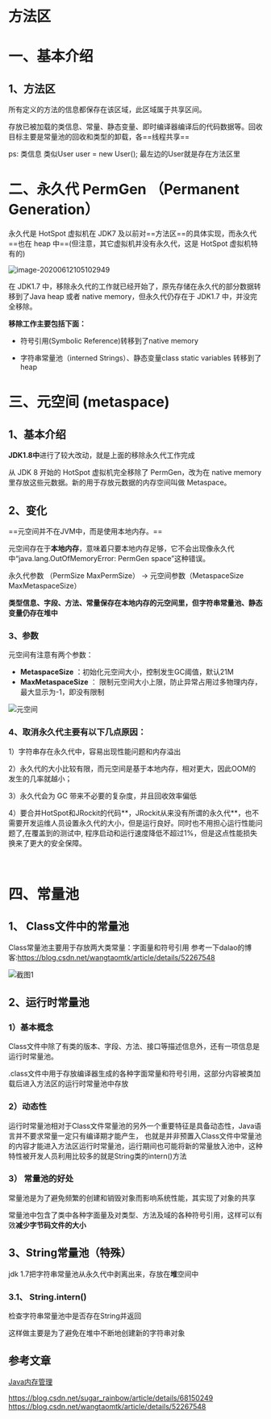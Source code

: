 # 方法区
# 一、基本介绍
## 1、方法区

所有定义的方法的信息都保存在该区域，此区域属于共享区间。

存放已被加载的类信息、常量、静态变量、即时编译器编译后的代码数据等。回收目标主要是常量池的回收和类型的卸载，各==线程共享==

ps:  类信息  类似User user = new User(); 最左边的User就是存在方法区里





# 二、永久代 PermGen （Permanent Generation）

永久代是 HotSpot 虚拟机在 JDK7 及以前对==方法区==的具体实现，而永久代==也在 heap 中==(但注意，其它虚拟机并没有永久代，这是 HotSpot 虚拟机特有的)

![image-20200612105102949](https://gitee.com/BlacksJack/picture-bed/raw/master/img/20200910165424.png)

在 JDK1.7 中，移除永久代的工作就已经开始了，原先存储在永久代的部分数据转移到了Java heap 或者 native memory，但永久代仍存在于 JDK1.7 中，并没完全移除。

**移除工作主要包括下面：**

- 符号引用(Symbolic Reference)转移到了native memory

- 字符串常量池（interned Strings）、静态变量class static variables 转移到了heap

  

# 三、元空间 (metaspace)

## 1、基本介绍

**JDK1.8中**进行了较大改动，就是上面的移除永久代工作完成

从 JDK 8 开始的 HotSpot 虚拟机完全移除了 PermGen，改为在 native memory 里存放这些元数据。新的用于存放元数据的内存空间叫做 Metaspace。



## 2、变化

==元空间并不在JVM中，而是使用本地内存。==

元空间存在于**本地内存**，意味着只要本地内存足够，它不会出现像永久代中“java.lang.OutOfMemoryError: PermGen space”这种错误。

永久代参数 （PermSize MaxPermSize） -> 元空间参数（MetaspaceSize MaxMetaspaceSize）

**类型信息、字段、方法、常量保存在本地内存的元空间里，但字符串常量池、静态变量仍存在堆中**



### 3、参数

元空间有注意有两个参数：

- **MetaspaceSize** ：初始化元空间大小，控制发生GC阈值，默认21M
- **MaxMetaspaceSize** ： 限制元空间大小上限，防止异常占用过多物理内存，最大显示为-1，即没有限制



![元空间](https://gitee.com/BlacksJack/picture-bed/raw/master/img/20200910165425.png)





### 4、取消永久代主要有以下几点原因：
1）字符串存在永久代中，容易出现性能问题和内存溢出

2）永久代的大小比较有限，而元空间是基于本地内存，相对更大，因此OOM的发生的几率就越小；

3）永久代会为 GC 带来不必要的复杂度，并且回收效率偏低

4）要合并HotSpot和JRockit的代码**，JRockit从来没有所谓的永久代**，也不需要开发运维人员设置永久代的大小，但是运行良好。同时也不用担心运行性能问题了,在覆盖到的测试中, 程序启动和运行速度降低不超过1%，但是这点性能损失换来了更大的安全保障。

​		



# 四、常量池
## 1、 Class文件中的常量池
Class常量池主要用于存放两大类常量：字面量和符号引用
参考一下dalao的博客:https://blog.csdn.net/wangtaomtk/article/details/52267548<br>



![截图1](https://gitee.com/BlacksJack/picture-bed/raw/master/img/20200910165426.png)



## 2、运行时常量池
### 1）基本概念
Class文件中除了有类的版本、字段、方法、接口等描述信息外，还有一项信息是运行时常量池。

.class文件中用于存放编译器生成的各种字面常量和符号引用，这部分内容被类加载后进入方法区的运行时常量池中存放

### 2）动态性
运行时常量池相对于Class文件常量池的另外一个重要特征是具备动态性，Java语言并不要求常量一定只有编译期才能产生，		也就是并非预置入Class文件中常量池的内容才能进入方法区运行时常量池，运行期间也可能将新的常量放入池中，这种特性被开发人员利用比较多的就是String类的intern()方法

### 3） 常量池的好处
常量池是为了避免频繁的创建和销毁对象而影响系统性能，其实现了对象的共享

常量池中包含了类中各种字面量及对类型、方法及域的各种符号引用，这样可以有效**减少字节码文件的大小**



## 3、String常量池（特殊）

jdk 1.7把字符串常量池从永久代中剥离出来，存放在**堆**空间中

### 3.1、 String.intern()

检查字符串常量池中是否存在String并返回

这样做主要是为了避免在堆中不断地创建新的字符串对象





## 参考文章

[Java内存管理](https://www.cnblogs.com/aflyun/p/10575740.html)

https://blog.csdn.net/sugar_rainbow/article/details/68150249<br>
https://blog.csdn.net/wangtaomtk/article/details/52267548


